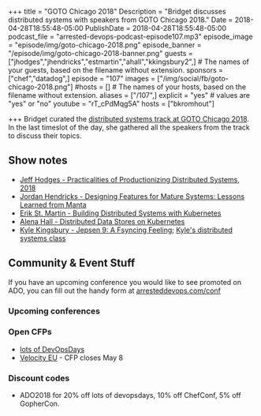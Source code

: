 +++
title = "GOTO Chicago 2018"
Description = "Bridget discusses distributed systems with speakers from GOTO Chicago 2018."
Date = 2018-04-28T18:55:48-05:00
PublishDate = 2018-04-28T18:55:48-05:00
podcast_file = "arrested-devops-podcast-episode107.mp3"
episode_image = "episode/img/goto-chicago-2018.png"
episode_banner = "/episode/img/goto-chicago-2018-banner.png"
guests = ["jhodges","jhendricks","estmartin","ahall","kkingsbury2",] # The names of your guests, based on the filename without extension.
sponsors = ["chef","datadog",]
episode = "107"
images = ["/img/social/fb/goto-chicago-2018.png"]
#hosts = [] # The names of your hosts, based on the filename without extension.
aliases = ["/107",]
explicit = "yes" # values are "yes" or "no"
youtube = "rT_cPdMqg5A"
hosts = ["bkromhout"]

+++
Bridget curated the [distributed systems track at GOTO Chicago 2018](https://gotochgo.com/2018/tracks/65). In the last timeslot of the day, she gathered all the speakers from the track to discuss their topics.

## Show notes

- [Jeff Hodges - Practicalities of Productionizing Distributed Systems, 2018](https://gotochgo.com/2018/sessions/378)
- [Jordan Hendricks - Designing Features for Mature Systems: Lessons Learned from Manta](https://gotochgo.com/2018/sessions/364)
- [Erik St. Martin - Building Distributed Systems with Kubernetes](https://gotochgo.com/2018/sessions/347)
- [Alena Hall - Distributed Data Stores on Kubernetes](https://gotochgo.com/2018/sessions/348)
- [Kyle Kingsbury - Jepsen 9: A Fsyncing Feeling](https://gotochgo.com/2018/sessions/450); [Kyle's distributed systems class](https://github.com/aphyr/distsys-class)

## Community & Event Stuff

If you have an upcoming conference you would like to see promoted on ADO, you can fill out the handy form at [arresteddevops.com/conf](https://arresteddevops.com/conf)

### Upcoming conferences

### Open CFPs

- [lots of DevOpsDays](https://devopsdays.org/speaking)
- [Velocity EU](https://conferences.oreilly.com/velocity/vl-eu/public/cfp/648) - CFP closes May 8

### Discount codes
- ADO2018 for 20% off lots of devopsdays, 10% off ChefConf, 5% off GopherCon.
